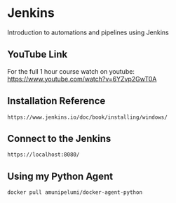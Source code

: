 # Jenkins
Introduction to automations and pipelines using Jenkins  

## YouTube Link
For the full 1 hour course watch on youtube:
https://www.youtube.com/watch?v=6YZvp2GwT0A

## Installation Reference
```
https://www.jenkins.io/doc/book/installing/windows/
```

## Connect to the Jenkins
```
https://localhost:8080/
```

## Using my Python Agent
```
docker pull amunipelumi/docker-agent-python
```

